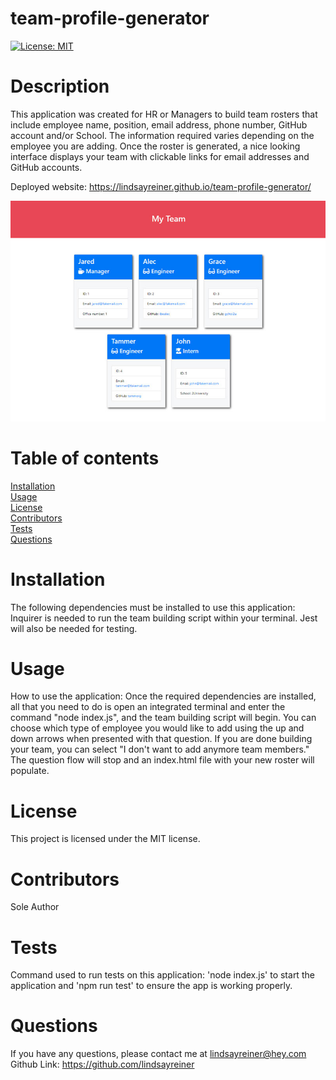 # team-profile-generator

[![License: MIT](https://img.shields.io/badge/License-MIT-yellow.svg)](https://opensource.org/licenses/MIT)

# Description

This application was created for HR or Managers to build team rosters that include employee name, position, email address, phone number, GitHub account and/or School. The information required varies depending on the employee you are adding. Once the roster is generated, a nice looking interface displays your team with clickable links for email addresses and GitHub accounts.

Deployed website: https://lindsayreiner.github.io/team-profile-generator/

<img src="assets/images/10-object-oriented-programming-homework-demo.png" alt="portfolio-screenshot">

# Table of contents

[Installation](#installation)  
[Usage](#usage)  
[License](#license)  
[Contributors](#contributors)  
[Tests](#tests)  
[Questions](#questions)

# Installation

The following dependencies must be installed to use this application: Inquirer is needed to run the team building script within your terminal. Jest will also be needed for testing.

# Usage

How to use the application: Once the required dependencies are installed, all that you need to do is open an integrated terminal and enter the command "node index.js", and the team building script will begin. You can choose which type of employee you would like to add using the up and down arrows when presented with that question. If you are done building your team, you can select "I don't want to add anymore team members." The question flow will stop and an index.html file with your new roster will populate.

# License

This project is licensed under the MIT license.

# Contributors

Sole Author

# Tests

Command used to run tests on this application: 'node index.js' to start the application and 'npm run test' to ensure the app is working properly.

# Questions

If you have any questions, please contact me at lindsayreiner@hey.com
Github Link: https://github.com/lindsayreiner
